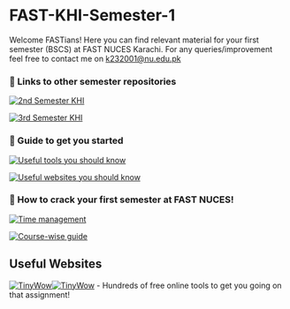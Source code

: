 
# FAST-KHI-Semester-1

Welcome FASTians! Here you can find relevant material for your first semester (BSCS) at FAST NUCES Karachi. For any queries/improvement feel free to contact me on k232001@nu.edu.pk 





### 🔗 Links to other semester repositories
[![2nd Semester KHI]()](https://github.com/MuxammilSidd/FAST-KHI-Semester-2)

[![3rd Semester KHI]()](https://github.com/MuxammilSidd/FAST-KHI-Semester-3)

### 🔗 Guide to get you started
[![Useful tools you should know]()](https://github.com/MuxammilSidd/FAST-KHI-Semester-2)

[![Useful websites you should know]()](https://github.com/MuxammilSidd/FAST-KHI-Semester-2)


### 🔗 How to crack your first semester at FAST NUCES!
[![Time management]()](https://github.com/MuxammilSidd/FAST-KHI-Semester-2)

[![Course-wise guide]()](https://github.com/MuxammilSidd/FAST-KHI-Semester-2)


## Useful Websites
[![TinyWow](https://tinywow.com/v3/img/logo.svg)](https://tinywow.com/)[![TinyWow](https://tinywow.com/v3/img/favicon-tinywow.svg)](https://tinywow.com/) - Hundreds of free online tools to get you going on that assignment!


